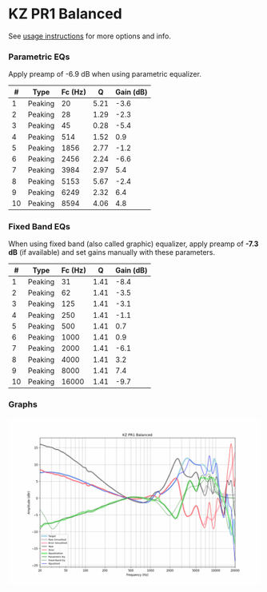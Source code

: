 # KZ PR1 Balanced
See [usage instructions](https://github.com/jaakkopasanen/AutoEq#usage) for more options and info.

### Parametric EQs
Apply preamp of -6.9 dB when using parametric equalizer.

|   # | Type    |   Fc (Hz) |    Q |   Gain (dB) |
|-----|---------|-----------|------|-------------|
|   1 | Peaking |        20 | 5.21 |        -3.6 |
|   2 | Peaking |        28 | 1.29 |        -2.3 |
|   3 | Peaking |        45 | 0.28 |        -5.4 |
|   4 | Peaking |       514 | 1.52 |         0.9 |
|   5 | Peaking |      1856 | 2.77 |        -1.2 |
|   6 | Peaking |      2456 | 2.24 |        -6.6 |
|   7 | Peaking |      3984 | 2.97 |         5.4 |
|   8 | Peaking |      5153 | 5.67 |        -2.4 |
|   9 | Peaking |      6249 | 2.32 |         6.4 |
|  10 | Peaking |      8594 | 4.06 |         4.8 |

### Fixed Band EQs
When using fixed band (also called graphic) equalizer, apply preamp of **-7.3 dB** (if available) and set gains manually with these parameters.

|   # | Type    |   Fc (Hz) |    Q |   Gain (dB) |
|-----|---------|-----------|------|-------------|
|   1 | Peaking |        31 | 1.41 |        -8.4 |
|   2 | Peaking |        62 | 1.41 |        -3.5 |
|   3 | Peaking |       125 | 1.41 |        -3.1 |
|   4 | Peaking |       250 | 1.41 |        -1.1 |
|   5 | Peaking |       500 | 1.41 |         0.7 |
|   6 | Peaking |      1000 | 1.41 |         0.9 |
|   7 | Peaking |      2000 | 1.41 |        -6.1 |
|   8 | Peaking |      4000 | 1.41 |         3.2 |
|   9 | Peaking |      8000 | 1.41 |         7.4 |
|  10 | Peaking |     16000 | 1.41 |        -9.7 |

### Graphs
![](./KZ%20PR1%20Balanced.png)
